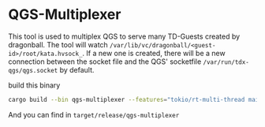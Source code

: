 # QGS-Multiplexer

This tool is used to multiplex QGS to serve many TD-Guests created by dragonball.
The tool will watch `/var/lib/vc/dragonball/<guest-id>/root/kata.hvsock_`.
If a new one is created, there will be a new connection between the socket file and the QGS' socketfile `/var/run/tdx-qgs/qgs.socket` by default.

build this binary

```bash
cargo build --bin qgs-multiplexer --features="tokio/rt-multi-thread main tokio/macros" --release
```

And you can find in `target/release/qgs-multiplexer`
